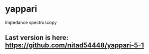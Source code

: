 # yappari
Impedance spectroscopy

## Last version is here: https://github.com/nitad54448/yappari-5-1


